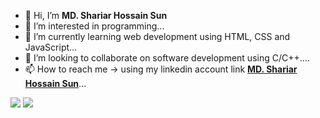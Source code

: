 - 👋 Hi, I’m **MD. Shariar Hossain Sun**
- 👀 I’m interested in programming...
- 🌱 I’m currently learning web development using HTML, CSS and JavaScript...
- 💞️ I’m looking to collaborate on software development using C/C++....
- 📫 How to reach me -> using my linkedin account link  **[MD. Shariar Hossain Sun](https://www.linkedin.com/in/md-shariar-hossain-sun-aa77621ab/)**...

<!---
MDShariarHossainSun/MDShariarHossainSun is a ✨ special ✨ repository because its `README.md` (this file) appears on your GitHub profile.
You can click the Preview link to take a look at your changes.
--->



![](https://raw.githubusercontent.com/ShariarHossain/cf-stats/main/output/light_card.svg#gh-dark-mode-only)
![](https://raw.githubusercontent.com/ShariarHossain/cf-stats/main/output/light_card.svg)
